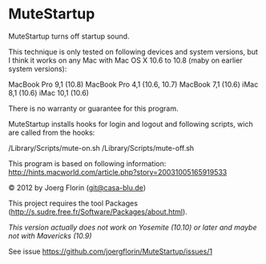# MuteStartup

MuteStartup turns off startup sound.

This technique is only tested on following devices and system versions, but I think it works on any Mac with Mac OS X 10.6 to 10.8 (maby on earlier system versions):

MacBook Pro 9,1 (10.8)
MacBook Pro 4,1 (10.6, 10.7)
MacBook 7,1 (10.6)
iMac 8,1 (10.6)
iMac 10,1 (10.6)

There is no warranty or guarantee for this program.

MuteStartup installs hooks for login and logout and following scripts, wich are called from the hooks:

/Library/Scripts/mute-on.sh
/Library/Scripts/mute-off.sh

This program is based on following information:
http://hints.macworld.com/article.php?story=20031005165919533

&copy; 2012 by Joerg Florin (git@casa-blu.de)

This project requires the tool Packages (http://s.sudre.free.fr/Software/Packages/about.html).

*This version actually does not work on Yosemite (10.10) or later and maybe not with Mavericks (10.9)*

See issue https://github.com/joergflorin/MuteStartup/issues/1
